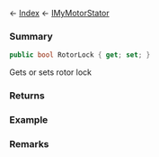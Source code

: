 ← [Index](Api-Index) ← [IMyMotorStator](Sandbox.ModAPI.Ingame.IMyMotorStator)

### Summary

```csharp
public bool RotorLock { get; set; }
```

Gets or sets rotor lock

### Returns

### Example

### Remarks


